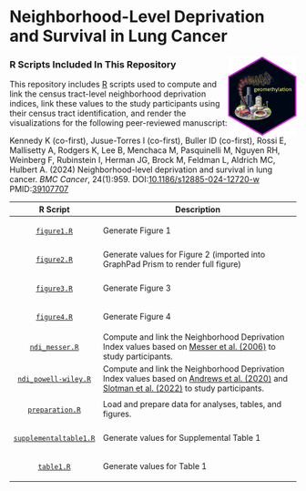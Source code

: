 # Neighborhood-Level Deprivation and Survival in Lung Cancer
<img src='../hex/geomethylation.png' width='120' align='right' />

### R Scripts Included In This Repository

This repository includes [R](https://cran.r-project.org/) scripts used to compute and link the census tract-level neighborhood deprivation indices, link these values to the study participants using their census tract identification, and render the visualizations for the following peer-reviewed manuscript:

Kennedy K (co-first), Jusue-Torres I (co-first), Buller ID (co-first), Rossi E, Mallisetty A, Rodgers K, Lee B, Menchaca M, Pasquinelli M, Nguyen RH, Weinberg F, Rubinstein I, Herman JG, Brock M, Feldman L, Aldrich MC, Hulbert A. (2024) Neighborhood-level deprivation and survival in lung cancer. *BMC Cancer*, 24(1):959. DOI:[10.1186/s12885-024-12720-w](https://doi.org/10.1186/s12885-024-12720-w) PMID:[39107707](https://pubmed.ncbi.nlm.nih.gov/39107707/)

<table>
<colgroup>
<col width='20%' />
<col width='80%' />
</colgroup>
<thead>
<tr class='header'>
<th>R Script</th>
<th>Description</th>
</tr>
</thead>
<tbody>
<tr>
<td><p align='center'><a href='figure1.R'><code>figure1.R</code></a></p></td>
<td>Generate Figure 1</td>
</tr>
<tr>
<td><p align='center'><a href='figure2.R'><code>figure2.R</code></a></p></td>
<td>Generate values for Figure 2 (imported into GraphPad Prism to render full figure)</td>
</tr>
<tr>
<td><p align='center'><a href='figure3.R'><code>figure3.R</code></a></p></td>
<td>Generate Figure 3</td>
</tr>
<tr>
<td><p align='center'><a href='figure4.R'><code>figure4.R</code></a></p></td>
<td>Generate Figure 4</td>
</tr>
<tr>
<td><p align='center'><a href='ndi_messer.R'><code>ndi_messer.R</code></a></td>
<td>Compute and link the Neighborhood Deprivation Index values based on <a href='https://doi.org/10.1007/s11524-006-9094-x'>Messer et al. (2006)</a> to study participants.</td>
</tr>
<tr>
<td><p align='center'><a href='ndi_powell-wiley.R'><code>ndi_powell-wiley.R</code></a></p></td>
<td>Compute and link the Neighborhood Deprivation Index values based on <a href='https://doi.org/10.1080/17445647.2020.1750066'>Andrews et al. (2020)</a> and <a href='https://doi.org/10.1016/j.dib.2022.108002'>Slotman et al. (2022)</a> to study participants.</td>
</tr>
<tr>
<td><p align='center'><a href='preparation.R'><code>preparation.R</code></a></td>
<td>Load and prepare data for analyses, tables, and figures.</td>
</tr>
<tr>
<td><p align='center'><a href='supplementaltable1.R'><code>supplementaltable1.R</code></a></p></td>
<td>Generate values for Supplemental Table 1</td>
</tr>
<tr>
<td><p align='center'><a href='table1.R'><code>table1.R</code></a></p></td>
<td>Generate values for Table 1</td>
</tbody>
</table>
